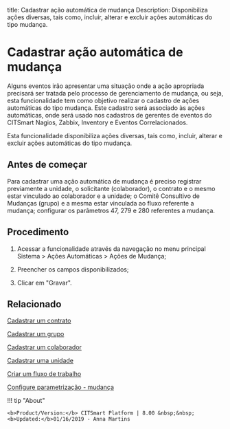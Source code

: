 title: Cadastrar ação automática de mudança
Description: Disponibiliza ações diversas, tais como, incluir, alterar e excluir ações automáticas do tipo mudança.
# Cadastrar ação automática de mudança

Alguns eventos irão apresentar uma situação onde a ação apropriada precisará ser
tratada pelo processo de gerenciamento de mudança, ou seja, esta funcionalidade
tem como objetivo realizar o cadastro de ações automáticas do tipo mudança. Este
cadastro será associado às ações automáticas, onde será usado nos cadastros de
gerentes de eventos do CITSmart Nagios, Zabbix, Inventory e Eventos
Correlacionados.

Esta funcionalidade disponibiliza ações diversas, tais como, incluir, alterar e
excluir ações automáticas do tipo mudança.

Antes de começar
--------------------

Para cadastrar uma ação automática de mudança é preciso registrar previamente a
unidade, o solicitante (colaborador), o contrato e o mesmo estar vinculado ao
colaborador e a unidade; o Comitê Consultivo de Mudanças (grupo) e a mesma estar vinculada ao fluxo referente a mudança;
configurar os parâmetros 47, 279 e 280 referentes a mudança.

Procedimento
----------------

1.  Acessar a funcionalidade através da navegação no menu principal Sistema \>
    Ações Automáticas \> Ações de Mudança;

2.  Preencher os campos disponibilizados;

3.  Clicar em "Gravar".



Relacionado
-------

[Cadastrar um contrato](/pt-br/citsmart-platform-8/additional-features/contract-management/use/register-contract.html)

[Cadastrar um grupo](/pt-br/citsmart-platform-8/initial-settings/access-settings/user/register-groups.html)

[Cadastrar um colaborador](/pt-br/citsmart-platform-8/initial-settings/access-settings/user/register-employee.html)

[Cadastrar uma unidade](/pt-br/citsmart-platform-8/platform-administration/region-and-language/register-unit.html)

[Criar um fluxo de trabalho](/pt-br/citsmart-platform-8/workflow/use/create-flow.html)

[Configure parametrização - mudança](/pt-br/citsmart-platform-8/platform-administration/parameters-list/configure-parametrization-change.html)

!!! tip "About"

    <b>Product/Version:</b> CITSmart Platform | 8.00 &nbsp;&nbsp;
    <b>Updated:</b>01/16/2019 - Anna Martins

